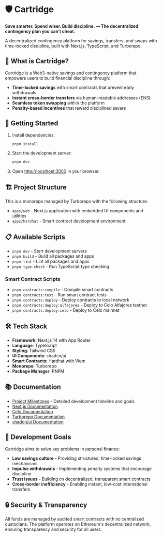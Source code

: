 # 🛡️ Cartridge

**Save smarter. Spend wiser. Build discipline. — The decentralized contingency plan you can't cheat.**

A decentralized contingency platform for savings, transfers, and swaps with time-locked discipline, built with Next.js, TypeScript, and Turborepo.

## 🎯 What is Cartridge?

Cartridge is a Web3-native savings and contingency platform that empowers users to build financial discipline through:

- **Time-locked savings** with smart contracts that prevent early withdrawals
- **Instant cross-border transfers** via human-readable addresses (ENS)
- **Seamless token swapping** within the platform
- **Penalty-based incentives** that reward disciplined savers

## 🚀 Getting Started

1. Install dependencies:
   ```bash
   pnpm install
   ```

2. Start the development server:
   ```bash
   pnpm dev
   ```

3. Open [http://localhost:3000](http://localhost:3000) in your browser.

## 🏗️ Project Structure

This is a monorepo managed by Turborepo with the following structure:

- `apps/web` - Next.js application with embedded UI components and utilities
- `apps/hardhat` - Smart contract development environment

## 📋 Available Scripts

- `pnpm dev` - Start development servers
- `pnpm build` - Build all packages and apps
- `pnpm lint` - Lint all packages and apps
- `pnpm type-check` - Run TypeScript type checking

### Smart Contract Scripts

- `pnpm contracts:compile` - Compile smart contracts
- `pnpm contracts:test` - Run smart contract tests
- `pnpm contracts:deploy` - Deploy contracts to local network
- `pnpm contracts:deploy:alfajores` - Deploy to Celo Alfajores testnet
- `pnpm contracts:deploy:celo` - Deploy to Celo mainnet

## 🛠️ Tech Stack

- **Framework**: Next.js 14 with App Router
- **Language**: TypeScript
- **Styling**: Tailwind CSS
- **UI Components**: shadcn/ui
- **Smart Contracts**: Hardhat with Viem
- **Monorepo**: Turborepo
- **Package Manager**: PNPM

## 📚 Documentation

- [Project Milestones](./milestone.md) - Detailed development timeline and goals
- [Next.js Documentation](https://nextjs.org/docs)
- [Celo Documentation](https://docs.celo.org/)
- [Turborepo Documentation](https://turbo.build/repo/docs)
- [shadcn/ui Documentation](https://ui.shadcn.com/)

## 🎯 Development Goals

Cartridge aims to solve key problems in personal finance:
- **Low savings culture** - Providing structured, time-locked savings mechanisms
- **Impulse withdrawals** - Implementing penalty systems that encourage discipline
- **Trust issues** - Building on decentralized, transparent smart contracts
- **Cross-border inefficiency** - Enabling instant, low-cost international transfers

## 🔒 Security & Transparency

All funds are managed by audited smart contracts with no centralized custodians. The platform operates on Ethereum's decentralized network, ensuring transparency and security for all users.
